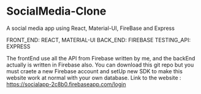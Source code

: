 # SocialMedia-Clone
A social media app using React, Material-UI, FireBase and Express

FRONT_END: REACT, MATERIAL-UI
BACK_END: FIREBASE
TESTING_API: EXPRESS

The frontEnd use all the API from Firebase written by me,  and the backEnd actually is written in Firebase also.
You can download this git repo but you must craete a new Firebase account and setUp new SDK to make this website work at normal with your own database.
Link to the website : https://socialapp-2c8b0.firebaseapp.com/login

